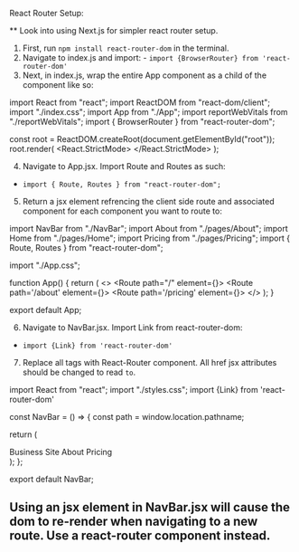 React Router Setup:

\*\* Look into using Next.js for simpler react router setup.

1. First, run `npm install react-router-dom` in the terminal.
2. Navigate to index.js and import: - `import {BrowserRouter} from 'react-router-dom'`
3. Next, in index.js, wrap the entire App component as a child of the <BrowserRouter><BrowserRouter/>component like so:

import React from "react";
import ReactDOM from "react-dom/client";
import "./index.css";
import App from "./App";
import reportWebVitals from "./reportWebVitals";
import { BrowserRouter } from "react-router-dom";

const root = ReactDOM.createRoot(document.getElementById("root"));
root.render(
<React.StrictMode>
  <BrowserRouter>
    <App />
  </BrowserRouter>
</React.StrictMode>
);

4. Navigate to App.jsx. Import Route and Routes as such:

- `import { Route, Routes } from "react-router-dom";`

5. Return a <Route> jsx element refrencing the client side route and associated component for each component you want to route to:

import NavBar from "./NavBar";
import About from "./pages/About";
import Home from "./pages/Home";
import Pricing from "./pages/Pricing";
import { Route, Routes } from "react-router-dom";

import "./App.css";

function App() {
  return (
    <>
      <NavBar />
        <Route path="/" element={<Home />}></Route>
        <Route path='/about' element={<About/>}></Route>
        <Route path='/pricing' element={<Pricing/>}></Route>
    </>
  );
}

export default App;

6. Navigate to NavBar.jsx. Import Link from react-router-dom:
  - `import {Link} from 'react-router-dom'`
7. Replace all <a> tags with React-Router <Link> component. All href jsx attributes should be changed to read `to`. 

import React from "react";
import "./styles.css";
import {Link} from 'react-router-dom'


const NavBar = () => {
  const path = window.location.pathname;

  return (
    <nav className="nav">
      <Link to="/" className="site-title">Business Site</Link>
      <Link to="/about" className="about-link">About</Link>
      <Link to="/" className="pricing-link">Pricing</Link>
    </nav>
  );
};

export default NavBar;

## Using an <a> jsx element in NavBar.jsx will cause the dom to re-render when navigating to a new route. Use a react-router <Link></Link> component instead. 
